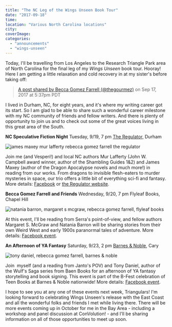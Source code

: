 ```yaml
---
title: "The NC Leg of the Wings Unseen Book Tour"
date: "2017-09-18"
time:
location: "Various North Carolina locations"
city:
coverImage:
categories:
  - "announcements"
  - "wings-unseen"
---
```


Today, I'll be travelling from Los Angeles to the Research Triangle Park area of North Carolina for the final leg of my _Wings Unseen_ book tour. Hooray! Here I am getting a little relaxation and cold recovery in at my sister's before taking off:

> [A post shared by Becca Gomez Farrell (@thegourmez)](https://www.instagram.com/p/BZKZrUhn3Z5/) on Sep 17, 2017 at 5:37pm PDT

I lived in Durham, NC, for eight years, and it's where my writing career got its start. So I am glad to be able to share such a wonderful career milestone with my NC community of friends and fellow writers. And there is plenty of opportunity to join us and to check out some of the great voices living in this great area of the South.

**NC Speculative Fiction Night** Tuesday, 9/19, 7 pm [The Regulator,](http://www.regulatorbookshop.com/) Durham

![james maxey mur lafferty rebecca gomez farrell the regulator](https://d2ypg8o05lff0b.cloudfront.net/wp-content/uploads/sites/3/2017/09/Regulator-FB-500x188.jpg)

Join me (and Vesperi!) and local NC authors Mur Lafferty (John W. Campbell award winner, author of the Shambling Guides 1&2) and James Maxey (author of the Dragon Apocalypse novels and much more!) in reading from our works. From dragons to invisible flesh-eaters to murder mysteries in space, our trio offers a little bit of everything sci-fi and fantasy. More details: [Facebook](https://www.facebook.com/events/131090570863751) or [the Regulator website](http://www.regulatorbookshop.com/event/evening-speculative-fiction-fantasy-becca-gomez-farrell-mur-lafferty-%C2%A0james-maxey).

**Becca Gomez Farrell and Friends** Wednesday, 9/20, 7 pm Flyleaf Books, Chapel Hill

![natania barron, margaret s mcgraw, rebecca gomez farrell, flyleaf books](https://d2ypg8o05lff0b.cloudfront.net/wp-content/uploads/sites/3/2017/09/Flyleaf-FB-500x188.jpg)

At this event, I'll be reading from Serra's point-of-view, and fellow authors Margaret S. McGraw and Natania Barron will be sharing stories from their own Weird West and early 1900s paranormal tales of adventure. More details: [Facebook event](https://www.facebook.com/events/1857464744568860).

**An Afternoon of YA Fantasy** Saturday, 9/23, 2 pm [Barnes & Noble,](https://www.barnesandnoble.com/) Cary

![tony daniel, rebecca gomez farrell, barnes & noble](https://d2ypg8o05lff0b.cloudfront.net/wp-content/uploads/sites/3/2017/09/Cary-BN2-500x281.jpg)

Join  myself (and a reading from Janto's POV) and Tony Daniel, author of the Wulf's Saga series from Baen Books for an afternoon of YA fantasy storytelling and book signing. This event is part of the B-Fest celebration of Teen Books at Barnes & Noble nationwide! More details: [Facebook event](https://www.facebook.com/events/285090175338351).

I hope to see you at any one of these events next week, Triangulars! I'm looking forward to celebrating Wings Unseen's release with the East Coast and all the wonderful folks and friends I met while living there. There will be more events coming up in October for me in the Bay Area - including a workshop and panel discussion at ConVolution! - and I'll be sharing information on all of those opportunities to meet up soon.
